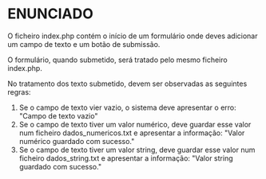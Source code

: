 # ENUNCIADO

O ficheiro index.php contém o início de um formulário onde deves adicionar
um campo de texto e um botão de submissão.

O formulário, quando submetido, será tratado pelo mesmo ficheiro index.php.

No tratamento dos texto submetido, devem ser observadas as seguintes regras:

1. Se o campo de texto vier vazio, o sistema deve apresentar o erro:
   "Campo de texto vazio"
2. Se o campo de texto tiver um valor numérico, deve guardar esse valor
   num ficheiro dados_numericos.txt e apresentar a informação:
   "Valor numérico guardado com sucesso."
3. Se o campo de texto tiver um valor string, deve guardar esse valor
   num ficheiro dados_string.txt e apresentar a informação:
   "Valor string guardado com sucesso."
